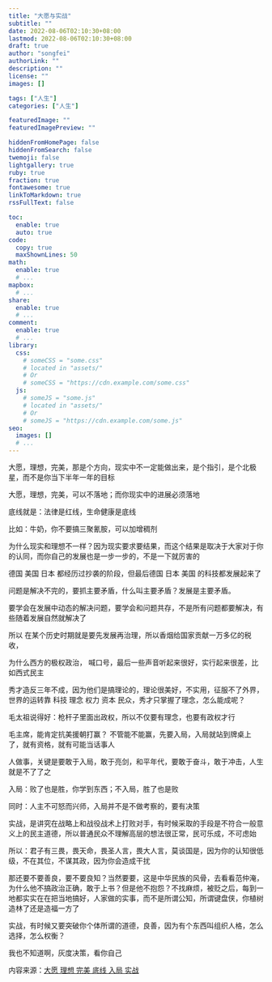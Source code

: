```yaml
---
title: "大愿与实战"
subtitle: ""
date: 2022-08-06T02:10:30+08:00
lastmod: 2022-08-06T02:10:30+08:00
draft: true
author: "songfei"
authorLink: ""
description: ""
license: ""
images: []

tags: ["人生"]
categories: ["人生"]

featuredImage: ""
featuredImagePreview: ""

hiddenFromHomePage: false
hiddenFromSearch: false
twemoji: false
lightgallery: true
ruby: true
fraction: true
fontawesome: true
linkToMarkdown: true
rssFullText: false

toc:
  enable: true
  auto: true
code:
  copy: true
  maxShownLines: 50
math:
  enable: true
  # ...
mapbox:
  # ...
share:
  enable: true
  # ...
comment:
  enable: true
  # ...
library:
  css:
    # someCSS = "some.css"
    # located in "assets/"
    # Or
    # someCSS = "https://cdn.example.com/some.css"
  js:
    # someJS = "some.js"
    # located in "assets/"
    # Or
    # someJS = "https://cdn.example.com/some.js"
seo:
  images: []
  # ...
---
```


<!--more-->



大愿，理想，完美，那是个方向，现实中不一定能做出来，是个指引，是个北极星，而不是你当下半年一年的目标

大愿，理想，完美，可以不落地；而你现实中的进展必须落地

底线就是：法律是红线，生命健康是底线

比如：牛奶，你不要搞三聚氰胺，可以加增稠剂

为什么现实和理想不一样？因为现实要求要结果，而这个结果是取决于大家对于你的认同，而你自己的发展也是一步一步的，不是一下就厉害的

德国 美国 日本 都经历过抄袭的阶段，但最后德国 日本 美国 的科技都发展起来了

问题是解决不完的，要抓主要矛盾，什么叫主要矛盾？发展是主要矛盾。

要学会在发展中动态的解决问题，要学会和问题共存，不是所有问题都要解决，有些随着发展自然就解决了

所以 在某个历史时期就是要先发展再治理，所以香烟给国家贡献一万多亿的税收，

为什么西方的极权政治， 喊口号，最后一些声音听起来很好，实行起来很差，比如西式民主

秀才造反三年不成，因为他们是搞理论的，理论很美好，不实用，征服不了外界，世界的运转靠 科技 理念 权力 资本 民众，秀才只掌握了理念，怎么能成呢？

毛太祖说得好：枪杆子里面出政权，所以不仅要有理念，也要有政权才行

毛主席，能肯定抗美援朝打赢？ 不管能不能赢，先要入局，入局就站到牌桌上了，就有资格，就有可能当话事人

人做事，关键是要敢于入局，敢于亮剑，和平年代，要敢于奋斗，敢于冲击，人生就是不了了之

入局：败了也是胜，你学到东西；不入局，胜了也是败

同时：人主不可怒而兴师，入局并不是不做考察的，要有决策

实战，是讲究在战略上和战役战术上打败对手，有时候采取的手段是不符合一般意义上的民主道德，所以普通民众不理解高层的想法很正常，民可乐成，不可虑始

所以：君子有三畏，畏天命，畏圣人言，畏大人言，莫谈国是，因为你的认知很低级，不在其位，不谋其政，因为你会造成干扰

那还要不要善良，要不要良知？当然要要，这是中华民族的风骨，去看看范仲淹，为什么他不搞政治正确，敢于上书？但是他不抱怨？不找麻烦，被贬之后，每到一地都实实在在把当地搞好，人家做的实事，而不是所谓公知，所谓键盘侠，你植树造林了还是造福一方了

实战，有时候又要突破你个体所谓的道德，良善，因为有个东西叫组织人格，怎么选择，怎么权衡？

我也不知道啊，灰度决策，看你自己

内容来源：[大愿 理想 完美 底线 入局 实战](https://zhuanlan.zhihu.com/p/550025984)

